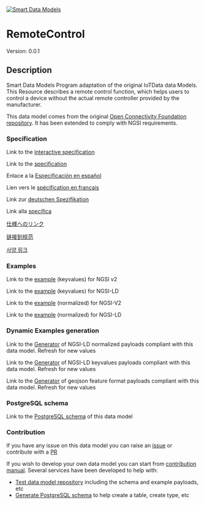 [![Smart Data Models](https://smartdatamodels.org/wp-content/uploads/2022/01/SmartDataModels_logo.png "Logo")](https://smartdatamodels.org)
# RemoteControl
Version: 0.0.1

## Description 

Smart Data Models Program adaptation of the original IoTData data Models. This Resource describes a remote control function, which helps users to control a device without the actual remote controller provided by the manufacturer.

This data model comes from the original [Open Connectivity Foundation repository](https://github.com/openconnectivityfoundation/IoTDataModels). It has been extended to comply with NGSI requirements.
### Specification

Link to the [interactive specification](https://swagger.lab.fiware.org/?url=https://smart-data-models.github.io/dataModel.OCF/RemoteControl/swagger.yaml)

Link to the [specification](https://github.com/smart-data-models/dataModel.OCF/blob/master/RemoteControl/doc/spec.md)

Enlace a la [Especificación en español](https://github.com/smart-data-models/dataModel.OCF/blob/master/RemoteControl/doc/spec_ES.md)

Lien vers le [spécification en français](https://github.com/smart-data-models/dataModel.OCF/blob/master/RemoteControl/doc/spec_FR.md)

Link zur [deutschen Spezifikation](https://github.com/smart-data-models/dataModel.OCF/blob/master/RemoteControl/doc/spec_DE.md)

Link alla [specifica](https://github.com/smart-data-models/dataModel.OCF/blob/master/RemoteControl/doc/spec_IT.md)

[仕様へのリンク](https://github.com/smart-data-models/dataModel.OCF/blob/master/RemoteControl/doc/spec_JA.md)

[链接到规范](https://github.com/smart-data-models/dataModel.OCF/blob/master/RemoteControl/doc/spec_ZH.md)

[사양 링크](https://github.com/smart-data-models/dataModel.OCF/blob/master/RemoteControl/doc/spec_KO.md)
### Examples

Link to the [example](https://smart-data-models.github.io/dataModel.OCF/RemoteControl/examples/example.json) (keyvalues) for NGSI v2

Link to the [example](https://smart-data-models.github.io/dataModel.OCF/RemoteControl/examples/example.jsonld) (keyvalues) for NGSI-LD

Link to the [example](https://smart-data-models.github.io/dataModel.OCF/RemoteControl/examples/example-normalized.json) (normalized) for NGSI-V2

Link to the [example](https://smart-data-models.github.io/dataModel.OCF/RemoteControl/examples/example-normalized.jsonld) (normalized) for NGSI-LD
### Dynamic Examples generation

Link to the [Generator](https://smartdatamodels.org/extra/ngsi-ld_generator.php?schemaUrl=https://raw.githubusercontent.com/smart-data-models/dataModel.OCF/master/RemoteControl/schema.json&email=info@smartdatamodels.org) of NGSI-LD normalized payloads compliant with this data model. Refresh for new values

Link to the [Generator](https://smartdatamodels.org/extra/ngsi-ld_generator_keyvalues.php?schemaUrl=https://raw.githubusercontent.com/smart-data-models/dataModel.OCF/master/RemoteControl/schema.json&email=info@smartdatamodels.org) of NGSI-LD keyvalues payloads compliant with this data model. Refresh for new values

Link to the [Generator](https://smartdatamodels.org/extra/geojson_features_generator.php?schemaUrl=https://raw.githubusercontent.com/smart-data-models/dataModel.OCF/master/RemoteControl/schema.json&email=info@smartdatamodels.org) of geojson feature format payloads compliant with this data model. Refresh for new values
### PostgreSQL schema

Link to the [PostgreSQL schema](https://github.com/smart-data-models/dataModel.OCF/blob/master/RemoteControl/schema.sql) of this data model
### Contribution

 If you have any issue on this data model you can raise an [issue](https://github.com/smart-data-models/dataModel.OCF/issues)  or contribute with a [PR](https://github.com/smart-data-models/dataModel.OCF/pulls)

 If you wish to develop your own data model you can start from [contribution manual](https://bit.ly/contribution_manual). Several services have been developed to help with: 
 - [Test data model repository](https://smartdatamodels.org/index.php/data-models-contribution-api/) including the schema and example payloads, etc
 - [Generate PostgreSQL schema](https://smartdatamodels.org/index.php/sql-service/) to help create a table, create type, etc